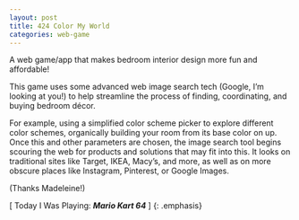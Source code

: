 ```yaml
---
layout: post
title: 424 Color My World
categories: web-game
---
```

A web game/app that makes bedroom interior design more fun and affordable!

This game uses some advanced web image search tech (Google, I’m looking at you!) to help streamline the process of finding, coordinating, and buying bedroom décor.

For example, using a simplified color scheme picker to explore different color schemes, organically building your room from its base color on up.  Once this and other parameters are chosen, the image search tool begins scouring the web for products and solutions that may fit into this.  It looks on traditional sites like Target, IKEA, Macy’s, and more, as well as on more obscure places like Instagram, Pinterest, or Google Images.

(Thanks Madeleine!)

[ Today I Was Playing: ***Mario Kart 64*** ]
{: .emphasis}